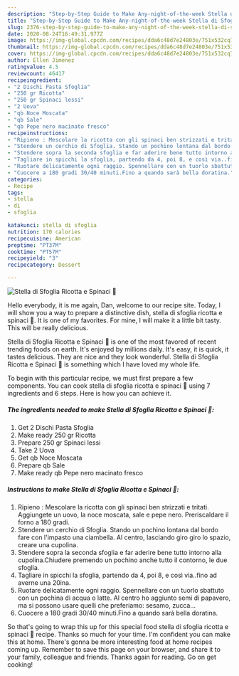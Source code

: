 ```yaml
---
description: "Step-by-Step Guide to Make Any-night-of-the-week Stella di Sfoglia Ricotta e Spinaci 🎄"
title: "Step-by-Step Guide to Make Any-night-of-the-week Stella di Sfoglia Ricotta e Spinaci 🎄"
slug: 2376-step-by-step-guide-to-make-any-night-of-the-week-stella-di-sfoglia-ricotta-e-spinaci
date: 2020-08-24T16:49:31.977Z
image: https://img-global.cpcdn.com/recipes/dda6c48d7e24803e/751x532cq70/stella-di-sfoglia-ricotta-e-spinaci-🎄-recipe-main-photo.jpg
thumbnail: https://img-global.cpcdn.com/recipes/dda6c48d7e24803e/751x532cq70/stella-di-sfoglia-ricotta-e-spinaci-🎄-recipe-main-photo.jpg
cover: https://img-global.cpcdn.com/recipes/dda6c48d7e24803e/751x532cq70/stella-di-sfoglia-ricotta-e-spinaci-🎄-recipe-main-photo.jpg
author: Ellen Jimenez
ratingvalue: 4.5
reviewcount: 46417
recipeingredient:
- "2 Dischi Pasta Sfoglia"
- "250 gr Ricotta"
- "250 gr Spinaci lessi"
- "2 Uova"
- "qb Noce Moscata"
- "qb Sale"
- "qb Pepe nero macinato fresco"
recipeinstructions:
- "Ripieno : Mescolare la ricotta con gli spinaci ben strizzati e tritati. Aggiungete un uovo, la noce moscata, sale e pepe nero. Preriscaldare il forno a 180 gradi."
- "Stendere un cerchio di Sfoglia. Stando un pochino lontana dal bordo fare con l&#39;impasto una ciambella. Al centro, lasciando giro giro lo spazio, creare una cupolina."
- "Stendere sopra la seconda sfoglia e far aderire bene tutto intorno alla cupolina.Chiudere premendo un pochino anche tutto il contorno, le due sfoglia."
- "Tagliare in spicchi la sfoglia, partendo da 4, poi 8, e così via..fino ad averne una 20ina."
- "Ruotare delicatamente ogni raggio. Spennellare con un tuorlo sbattuto con un pochina di acqua o latte. Al centro ho aggiunto semi di papavero, ma si possono usare quelli che preferiamo: sesamo, zucca..."
- "Cuocere a 180 gradi 30/40 minuti.Fino a quando sarà bella doratina."
categories:
- Recipe
tags:
- stella
- di
- sfoglia

katakunci: stella di sfoglia 
nutrition: 170 calories
recipecuisine: American
preptime: "PT37M"
cooktime: "PT57M"
recipeyield: "3"
recipecategory: Dessert

---
```



![Stella di Sfoglia Ricotta e Spinaci 🎄](https://img-global.cpcdn.com/recipes/dda6c48d7e24803e/751x532cq70/stella-di-sfoglia-ricotta-e-spinaci-🎄-recipe-main-photo.jpg)

Hello everybody, it is me again, Dan, welcome to our recipe site. Today, I will show you a way to prepare a distinctive dish, stella di sfoglia ricotta e spinaci 🎄. It is one of my favorites. For mine, I will make it a little bit tasty. This will be really delicious.

Stella di Sfoglia Ricotta e Spinaci 🎄 is one of the most favored of recent trending foods on earth. It's enjoyed by millions daily. It's easy, it is quick, it tastes delicious. They are nice and they look wonderful. Stella di Sfoglia Ricotta e Spinaci 🎄 is something which I have loved my whole life.




To begin with this particular recipe, we must first prepare a few components. You can cook stella di sfoglia ricotta e spinaci 🎄 using 7 ingredients and 6 steps. Here is how you can achieve it.

<!--inarticleads1-->

##### The ingredients needed to make Stella di Sfoglia Ricotta e Spinaci 🎄:

1. Get 2 Dischi Pasta Sfoglia
1. Make ready 250 gr Ricotta
1. Prepare 250 gr Spinaci lessi
1. Take 2 Uova
1. Get qb Noce Moscata
1. Prepare qb Sale
1. Make ready qb Pepe nero macinato fresco




<!--inarticleads2-->

##### Instructions to make Stella di Sfoglia Ricotta e Spinaci 🎄:

1. Ripieno : Mescolare la ricotta con gli spinaci ben strizzati e tritati. Aggiungete un uovo, la noce moscata, sale e pepe nero. Preriscaldare il forno a 180 gradi.
1. Stendere un cerchio di Sfoglia. Stando un pochino lontana dal bordo fare con l&#39;impasto una ciambella. Al centro, lasciando giro giro lo spazio, creare una cupolina.
1. Stendere sopra la seconda sfoglia e far aderire bene tutto intorno alla cupolina.Chiudere premendo un pochino anche tutto il contorno, le due sfoglia.
1. Tagliare in spicchi la sfoglia, partendo da 4, poi 8, e così via..fino ad averne una 20ina.
1. Ruotare delicatamente ogni raggio. Spennellare con un tuorlo sbattuto con un pochina di acqua o latte. Al centro ho aggiunto semi di papavero, ma si possono usare quelli che preferiamo: sesamo, zucca...
1. Cuocere a 180 gradi 30/40 minuti.Fino a quando sarà bella doratina.




So that's going to wrap this up for this special food stella di sfoglia ricotta e spinaci 🎄 recipe. Thanks so much for your time. I'm confident you can make this at home. There's gonna be more interesting food at home recipes coming up. Remember to save this page on your browser, and share it to your family, colleague and friends. Thanks again for reading. Go on get cooking!
